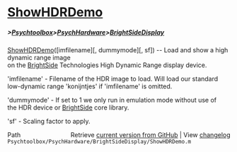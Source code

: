 # [ShowHDRDemo](ShowHDRDemo)
##### >[Psychtoolbox](Psychtoolbox)>[PsychHardware](PsychHardware)>[BrightSideDisplay](BrightSideDisplay)

[ShowHDRDemo](ShowHDRDemo)([imfilename][, dummymode][, sf]) -- Load and show a high dynamic range image  
on the [BrightSide](BrightSide) Technologies High Dynamic Range display device.  
  
'imfilename' - Filename of the HDR image to load. Will load our standard  
low-dynamic range 'konijntjes' if 'imfilename' is omitted.  
  
'dummymode' - If set to 1 we only run in emulation mode without use of  
the HDR device or [BrightSide](BrightSide) core library.  
  
'sf' - Scaling factor to apply.  
  




<div class="code_header" style="text-align:right;">
  <span style="float:left;">Path&nbsp;&nbsp;</span> <span class="counter">Retrieve <a href=
  "https://raw.github.com/Psychtoolbox-3/Psychtoolbox-3/beta/Psychtoolbox/PsychHardware/BrightSideDisplay/ShowHDRDemo.m">current version from GitHub</a> | View <a href=
  "https://github.com/Psychtoolbox-3/Psychtoolbox-3/commits/beta/Psychtoolbox/PsychHardware/BrightSideDisplay/ShowHDRDemo.m">changelog</a></span>
</div>
<div class="code">
  <code>Psychtoolbox/PsychHardware/BrightSideDisplay/ShowHDRDemo.m</code>
</div>

